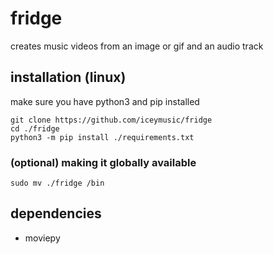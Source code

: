 # fridge
creates music videos from an image or gif and an audio track

## installation (linux)
make sure you have python3 and pip installed

```
git clone https://github.com/iceymusic/fridge
cd ./fridge
python3 -m pip install ./requirements.txt
```

### (optional) making it globally available 
```
sudo mv ./fridge /bin
```

## dependencies
- moviepy
